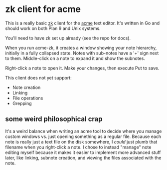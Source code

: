 # zk client for acme

This is a really basic [zk](https://github.com/floren/zk) client for the [acme](https://en.wikipedia.org/wiki/Acme_(text_editor)) text editor. It's written in Go and should work on both Plan 9 and Unix systems.

You'll need to have zk set up already (see the repo for docs).

When you run acme-zk, it creates a window showing your note hierarchy, initially in a fully collapsed state. Notes with sub-notes have a '+' sign next to them. Middle-click on a note to expand it and show the subnotes.

Right-click a note to open it. Make your changes, then execute Put to save.

This client does not yet support:

* Note creation
* Linking
* File operations
* Grepping

## some weird philosophical crap

It's a weird balance when writing an acme tool to decide where you manage custom windows vs. just opening something as a regular file. Because each note is really just a text file on the disk somewhere, I *could* just plumb that filename when you right-click a note. I chose to instead "manage" note editing myself because it makes it easier to implement more advanced stuff later, like linking, subnote creation, and viewing the files associated with the note.
